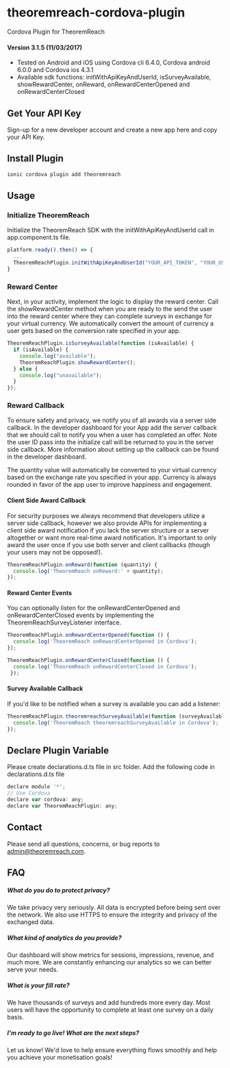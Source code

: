 # theoremreach-cordova-plugin
Cordova Plugin for TheoremReach
#### Version 3.1.5 (11/03/2017)
- Tested on Android and iOS using Cordova cli 6.4.0, Cordova android 6.0.0 and Cordova ios 4.3.1
- Available sdk functions: initWithApiKeyAndUserId, isSurveyAvailable, showRewardCenter, onReward, onRewardCenterOpened and onRewardCenterClosed

## Get Your API Key
Sign-up for a new developer account and create a new app here and copy your API Key.

## Install Plugin
```Bash
ionic cordova plugin add theoremreach

```
## Usage
### Initialize TheoremReach
Initialize the TheoremReach SDK with the initWithApiKeyAndUserId call in app.component.ts file.
```javascript
platform.ready().then() => {
  ...
  TheoremReachPlugin.initWithApiKeyAndUserId("YOUR_API_TOKEN", "YOUR_USER_ID");
}

```

### Reward Center
Next, in your activity, implement the logic to display the reward center. Call the showRewardCenter method when you are ready to the send the user into the reward center where they can complete surveys in exchange for your virtual currency. We automatically convert the amount of currency a user gets based on the conversion rate specified in your app.
```javascript
TheoremReachPlugin.isSurveyAvailable(function (isAvailable) {
  if (isAvailable) {
    console.log("available");
    TheoremReachPlugin.showRewardCenter();
  } else {
    console.log("unavailable");
  }
});

```

### Reward Callback
To ensure safety and privacy, we notify you of all awards via a server side callback. In the developer dashboard for your App add the server callback that we should call to notify you when a user has completed an offer. Note the user ID pass into the initialize call will be returned to you in the server side callback. More information about setting up the callback can be found in the developer dashboard.

The quantity value will automatically be converted to your virtual currency based on the exchange rate you specified in your app. Currency is always rounded in favor of the app user to improve happiness and engagement.
#### Client Side Award Callback
For security purposes we always recommend that developers utilize a server side callback, however we also provide APIs for implementing a client side award notification if you lack the server structure or a server altogether or want more real-time award notification. It's important to only award the user once if you use both server and client callbacks (though your users may not be opposed!).
```javascript
TheoremReachPlugin.onReward(function (quantity) {
  console.log('TheoremReach onReward:' + quantity);
});

```
#### Reward Center Events
You can optionally listen for the onRewardCenterOpened and onRewardCenterClosed events by implementing the TheoremReachSurveyListener interface.
```javascript
TheoremReachPlugin.onRewardCenterOpened(function () {
  console.log('TheoremReach onRewardCenterOpened in Cordova');
});

TheoremReachPlugin.onRewardCenterClosed(function () {
  console.log('TheoremReach onRewardCenterClosed in Cordova');
 });

```
#### Survey Available Callback
If you'd like to be notified when a survey is available you can add a listener:
```javascript
TheoremReachPlugin.theoremreachSurveyAvailable(function (surveyAvailable) {
  console.log('TheoremReach theoremreachSurveyAvailable in Cordova');
});

```
## Declare Plugin Variable
Please create declarations.d.ts file in src folder. 
Add the following code in declarations.d.ts file
```javascript
declare module '*';
// Use Cordova
declare var cordova: any;
declare var TheoremReachPlugin: any;

```

## Contact
Please send all questions, concerns, or bug reports to admin@theoremreach.com.
## FAQ
##### What do you do to protect privacy?
We take privacy very seriously. All data is encrypted before being sent over the network. We also use HTTPS to ensure the integrity and privacy of the exchanged data.

##### What kind of analytics do you provide?

Our dashboard will show metrics for sessions, impressions, revenue, and much more. We are constantly enhancing our analytics so we can better serve your needs.

##### What is your fill rate?

We have thousands of surveys and add hundreds more every day. Most users will have the opportunity to complete at least one survey on a daily basis.

##### I'm ready to go live! What are the next steps?

Let us know! We'd love to help ensure everything flows smoothly and help you achieve your monetisation goals!
